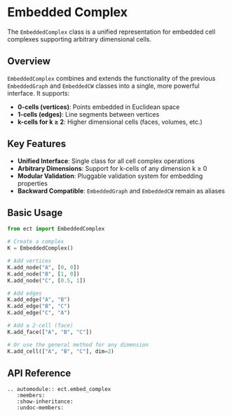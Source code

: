 # Embedded Complex

The `EmbeddedComplex` class is a unified representation for embedded cell complexes supporting arbitrary dimensional cells.

## Overview

`EmbeddedComplex` combines and extends the functionality of the previous `EmbeddedGraph` and `EmbeddedCW` classes into a single, more powerful interface. It supports:

- **0-cells (vertices)**: Points embedded in Euclidean space
- **1-cells (edges)**: Line segments between vertices
- **k-cells for k ≥ 2**: Higher dimensional cells (faces, volumes, etc.)

## Key Features

- **Unified Interface**: Single class for all cell complex operations
- **Arbitrary Dimensions**: Support for k-cells of any dimension k ≥ 0
- **Modular Validation**: Pluggable validation system for embedding properties
- **Backward Compatible**: `EmbeddedGraph` and `EmbeddedCW` remain as aliases

## Basic Usage

```python
from ect import EmbeddedComplex

# Create a complex
K = EmbeddedComplex()

# Add vertices
K.add_node("A", [0, 0])
K.add_node("B", [1, 0])
K.add_node("C", [0.5, 1])

# Add edges
K.add_edge("A", "B")
K.add_edge("B", "C")
K.add_edge("C", "A")

# Add a 2-cell (face)
K.add_face(["A", "B", "C"])

# Or use the general method for any dimension
K.add_cell(["A", "B", "C"], dim=2)
```

## API Reference

```{eval-rst}
.. automodule:: ect.embed_complex
   :members:
   :show-inheritance:
   :undoc-members:
```